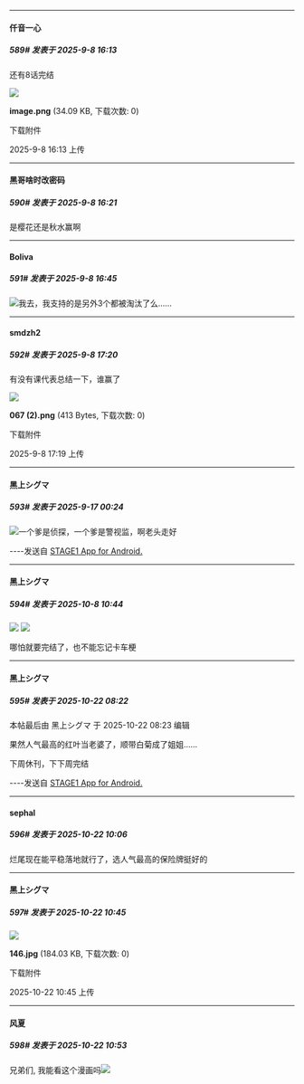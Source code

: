 ﻿
*****

####  仟音一心  
##### 589#       发表于 2025-9-8 16:13

还有8话完结

<img src="https://img.stage1st.com/forum/202509/08/161339gze62uvqvhr6azhf.png" referrerpolicy="no-referrer">

<strong>image.png</strong> (34.09 KB, 下载次数: 0)

下载附件

2025-9-8 16:13 上传


*****

####  黑哥啥时改密码  
##### 590#       发表于 2025-9-8 16:21

是樱花还是秋水赢啊


*****

####  Boliva  
##### 591#       发表于 2025-9-8 16:45

<img src="https://static.stage1st.com/image/smiley/face2017/001.png" referrerpolicy="no-referrer">我去，我支持的是另外3个都被淘汰了么……


*****

####  smdzh2  
##### 592#       发表于 2025-9-8 17:20

有没有课代表总结一下，谁赢了

<img src="https://img.stage1st.com/forum/202509/08/181958qb403al4qkvqza5t.png" referrerpolicy="no-referrer">

<strong>067 (2).png</strong> (413 Bytes, 下载次数: 0)

下载附件

2025-9-8 17:19 上传

*****

####  黑上シグマ  
##### 593#       发表于 2025-9-17 00:24

<img src="https://static.stage1st.com/image/smiley/face2017/067.png" referrerpolicy="no-referrer">一个爹是侦探，一个爹是警视监，啊老头走好

----发送自 [STAGE1 App for Android.](http://stage1.5j4m.com/?1.47)

*****

####  黑上シグマ  
##### 594#       发表于 2025-10-8 10:44

<img src="https://p.sda1.dev/27/348e12942b14f82f4c5a6e9f6833caf0/IMG_0511.jpg" referrerpolicy="no-referrer">
<img src="https://p.sda1.dev/27/8d9229386e482a429fe301c331b84189/IMG_0512.jpg" referrerpolicy="no-referrer">

哪怕就要完结了，也不能忘记卡车梗

*****

####  黑上シグマ  
##### 595#       发表于 2025-10-22 08:22

 本帖最后由 黑上シグマ 于 2025-10-22 08:23 编辑 

果然人气最高的红叶当老婆了，顺带白菊成了姐姐……

下周休刊，下下周完结

----发送自 [STAGE1 App for Android.](http://stage1.5j4m.com/?1.47)


*****

####  sephal  
##### 596#       发表于 2025-10-22 10:06

烂尾现在能平稳落地就行了，选人气最高的保险牌挺好的


*****

####  黑上シグマ  
##### 597#       发表于 2025-10-22 10:45

<img src="https://img.stage1st.com/forum/202510/22/104533p9o9w69h9ghh9zoh.jpg" referrerpolicy="no-referrer">

<strong>146.jpg</strong> (184.03 KB, 下载次数: 0)

下载附件

2025-10-22 10:45 上传


*****

####  风夏  
##### 598#       发表于 2025-10-22 10:53

兄弟们, 我能看这个漫画吗<img src="https://static.stage1st.com/image/smiley/face2017/067.png" referrerpolicy="no-referrer">

